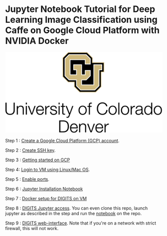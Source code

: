 # Jupyter Notebook Tutorial for Deep Learning Image Classification using Caffe on Google Cloud Platform with NVIDIA Docker

<kbd>
  <img src="/cudenver.png">
</kbd>

Step 1 : [Create a Google Cloud Platform (GCP) account](https://github.com/s3p02/free_gcp_account/blob/master/README.md).

Step 2 : [Create SSH key](https://github.com/s3p02/create_ssh_mac_and_linux_and_windows/blob/master/README.md).

Step 3 : [Getting started on GCP](https://github.com/s3p02/gcp_console_getting_started/blob/master/README.md)

Step 4: [Login to VM using Linux/Mac OS](https://github.com/s3p02/SSH_INTO_GCP/blob/master/README.md).

Step 5 : [Enable ports](https://github.com/s3p02/GCP_ENABLE_PORTS/blob/master/README.md).

Step 6 : [Jupyter Installation Notebook](https://github.com/s3p02/gcp_install_anaconda_python/blob/master/README.md)

Step 7 : [Docker setup for DIGITS on VM](https://github.com/s3p02/building_digits_on_gcp_docker/blob/master/README.md)

Step 8 : [DIGITS Jupyter access](https://github.com/s3p02/digits_docker_jupyter/blob/master/README.md).
You can even clone this repo, launch jupyter as described in the step and run the [notebook](https://github.com/s3p02/jupyter_gcp_nvidia-docker_digits/blob/master/gcp_docker_digits_jupyter.ipynb) on the repo.

Step 9 : [DIGITS web-interface](https://github.com/s3p02/gcp_digits_web_gui/blob/master/README.md). Note that if you're on a network with strict firewall, this will not work.
